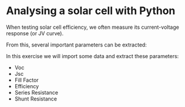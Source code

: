 # Analysing a solar cell with Python

When testing solar cell efficiency, we often measure its current-voltage response (or JV curve).

From this, several important parameters can be extracted:



In this exercise we will import some data and extract these parameters:

* Voc
* Jsc
* Fill Factor
* Efficiency
* Series Resistance
* Shunt Resistance
